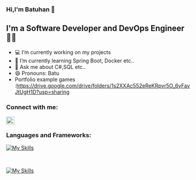 ### Hi,I'm Batuhan 👋

## I'm a Software Developer and DevOps Engineer 👨‍💻



- 💻 I’m currently working on my projects
- 🌱 I’m currently learning Spring Boot, Docker etc..
- 💬 Ask me about C#,SQL etc..
- 😄 Pronouns: Batu
- Portfolio example games :https://drive.google.com/drive/folders/1s2XXAc552eReKRpvr5O_6yFavJtUgH1D?usp=sharing

### Connect with me:

[<img align="left" alt="sank2000 | Instagram" width="22px" src="https://cdn.jsdelivr.net/npm/simple-icons@3.6.1/icons/linkedin.svg" />][Linkedln]

<br />

### Languages and Frameworks:


[![My Skills](https://skillicons.dev/icons?i=py,css,cs,java,mysql,selenium,unity)](https://skillicons.dev)

<br />

[![My Skills](https://skillicons.dev/icons?i=arduino,blender,docker,git,jenkins,kubernetes,postman,spring,tensorflow)](https://skillicons.dev)






[twitter]: https://twitter.com/batuuu_Y
[instagram]: https://www.instagram.com/batuxyilmaz/
[Linkedln]: https://www.linkedin.com/in/batuyilmazz/

